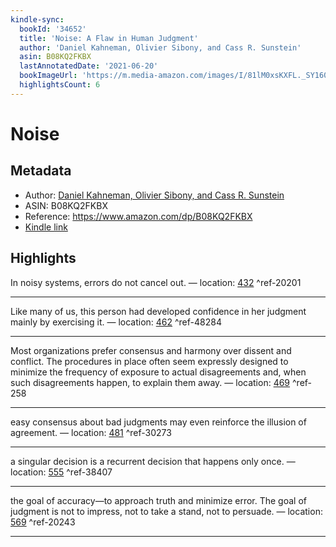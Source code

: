 ```yaml
---
kindle-sync:
  bookId: '34652'
  title: 'Noise: A Flaw in Human Judgment'
  author: 'Daniel Kahneman, Olivier Sibony, and Cass R. Sunstein'
  asin: B08KQ2FKBX
  lastAnnotatedDate: '2021-06-20'
  bookImageUrl: 'https://m.media-amazon.com/images/I/81lM0xsKXFL._SY160.jpg'
  highlightsCount: 6
---
```

# Noise
## Metadata
* Author: [Daniel Kahneman, Olivier Sibony, and Cass R. Sunstein](https://www.amazon.com/Daniel-Kahneman/e/B001ILFNQG/ref=dp_byline_cont_ebooks_1)
* ASIN: B08KQ2FKBX
* Reference: https://www.amazon.com/dp/B08KQ2FKBX
* [Kindle link](kindle://book?action=open&asin=B08KQ2FKBX)

## Highlights
In noisy systems, errors do not cancel out. — location: [432](kindle://book?action=open&asin=B08KQ2FKBX&location=432) ^ref-20201

---
Like many of us, this person had developed confidence in her judgment mainly by exercising it. — location: [462](kindle://book?action=open&asin=B08KQ2FKBX&location=462) ^ref-48284

---
Most organizations prefer consensus and harmony over dissent and conflict. The procedures in place often seem expressly designed to minimize the frequency of exposure to actual disagreements and, when such disagreements happen, to explain them away. — location: [469](kindle://book?action=open&asin=B08KQ2FKBX&location=469) ^ref-258

---
easy consensus about bad judgments may even reinforce the illusion of agreement. — location: [481](kindle://book?action=open&asin=B08KQ2FKBX&location=481) ^ref-30273

---
a singular decision is a recurrent decision that happens only once. — location: [555](kindle://book?action=open&asin=B08KQ2FKBX&location=555) ^ref-38407

---
the goal of accuracy—to approach truth and minimize error. The goal of judgment is not to impress, not to take a stand, not to persuade. — location: [569](kindle://book?action=open&asin=B08KQ2FKBX&location=569) ^ref-20243

---
